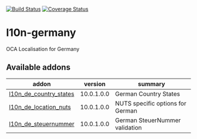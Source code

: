 [![Build Status](https://travis-ci.org/OCA/l10n-germany.svg?branch=10.0)](https://travis-ci.org/OCA/l10n-germany)
[![Coverage Status](https://coveralls.io/repos/OCA/l10n-germany/badge.png?branch=10.0)](https://coveralls.io/r/OCA/l10n-germany?branch=10.0)

# l10n-germany

OCA Localisation for Germany

[//]: # (addons)

Available addons
----------------
addon | version | summary
--- | --- | ---
[l10n_de_country_states](l10n_de_country_states/) | 10.0.1.0.0 | German Country States
[l10n_de_location_nuts](l10n_de_location_nuts/) | 10.0.1.0.0 | NUTS specific options for German
[l10n_de_steuernummer](l10n_de_steuernummer/) | 10.0.1.0.0 | German SteuerNummer validation

[//]: # (end addons)
